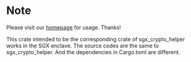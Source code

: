 # Note

Please visit our [homepage](https://github.com/apache/teaclave-sgx-sdk) for usage. Thanks!

This crate intended to be the corresponding crate of sgx_crypto_helper works in the SGX enclave. The source codes are the same to sgx_crypto_helper. And the dependencies in Cargo.toml are different.
